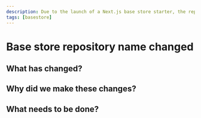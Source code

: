 ```yaml
---
description: Due to the launch of a Next.js base store starter, the repository of the existing base store - which used Gatsby - is now changed.
tags: [basestore]
---
```


# Base store repository name changed



## What has changed?



## Why did we make these changes?



## What needs to be done?

